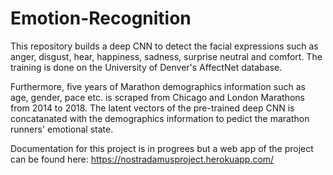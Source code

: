 # Emotion-Recognition
This repository builds a deep CNN to detect the facial expressions such as anger, disgust, hear, happiness, sadness, surprise neutral and comfort. The training is done on the University of Denver's AffectNet database. 

Furthermore, five years of Marathon demographics information such as age, gender, pace etc. is scraped from Chicago and London Marathons from 2014 to 2018. The latent vectors of the pre-trained deep CNN is concatanated with the demographics information to pedict the marathon runners' emotional state.

Documentation for this project is in progrees but a web app of the project can be found here: https://nostradamusproject.herokuapp.com/
